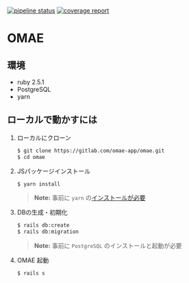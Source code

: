 [![pipeline status](https://gitlab.com/omae-app/omae/badges/master/pipeline.svg)](https://gitlab.com/omae-app/omae/pipelines)
[![coverage report](https://gitlab.com/omae-app/omae/badges/master/coverage.svg?job=rspec)](https://omae-app.gitlab.io/omae/)

# OMAE

## 環境

* ruby 2.5.1
* PostgreSQL
* yarn

## ローカルで動かすには

1. ローカルにクローン

    ```bash
    $ git clone https://gitlab.com/omae-app/omae.git
    $ cd omae
    ```
2. JSパッケージインストール

    ```bash
    $ yarn install
    ```
    
    > **Note:** 事前に `yarn` の[インストールが必要](https://yarnpkg.com/lang/ja/docs/install/#mac-stable)
    
3. DBの生成・初期化

    ```bash
    $ rails db:create
    $ rails db:migration
    ```
    
    > **Note:** 事前に `PostgreSQL` のインストールと起動が必要
    
4. OMAE 起動

    ```bash
    $ rails s
    ```